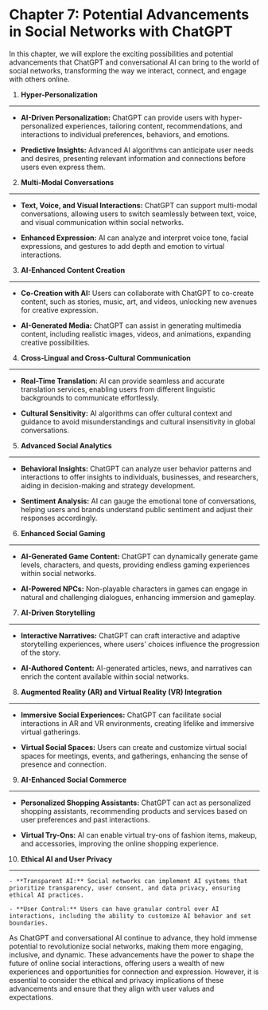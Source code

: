 Chapter 7: Potential Advancements in Social Networks with ChatGPT
=================================================================

In this chapter, we will explore the exciting possibilities and potential advancements that ChatGPT and conversational AI can bring to the world of social networks, transforming the way we interact, connect, and engage with others online.

1. **Hyper-Personalization**
----------------------------

* **AI-Driven Personalization:** ChatGPT can provide users with hyper-personalized experiences, tailoring content, recommendations, and interactions to individual preferences, behaviors, and emotions.

* **Predictive Insights:** Advanced AI algorithms can anticipate user needs and desires, presenting relevant information and connections before users even express them.

2. **Multi-Modal Conversations**
--------------------------------

* **Text, Voice, and Visual Interactions:** ChatGPT can support multi-modal conversations, allowing users to switch seamlessly between text, voice, and visual communication within social networks.

* **Enhanced Expression:** AI can analyze and interpret voice tone, facial expressions, and gestures to add depth and emotion to virtual interactions.

3. **AI-Enhanced Content Creation**
-----------------------------------

* **Co-Creation with AI:** Users can collaborate with ChatGPT to co-create content, such as stories, music, art, and videos, unlocking new avenues for creative expression.

* **AI-Generated Media:** ChatGPT can assist in generating multimedia content, including realistic images, videos, and animations, expanding creative possibilities.

4. **Cross-Lingual and Cross-Cultural Communication**
-----------------------------------------------------

* **Real-Time Translation:** AI can provide seamless and accurate translation services, enabling users from different linguistic backgrounds to communicate effortlessly.

* **Cultural Sensitivity:** AI algorithms can offer cultural context and guidance to avoid misunderstandings and cultural insensitivity in global conversations.

5. **Advanced Social Analytics**
--------------------------------

* **Behavioral Insights:** ChatGPT can analyze user behavior patterns and interactions to offer insights to individuals, businesses, and researchers, aiding in decision-making and strategy development.

* **Sentiment Analysis:** AI can gauge the emotional tone of conversations, helping users and brands understand public sentiment and adjust their responses accordingly.

6. **Enhanced Social Gaming**
-----------------------------

* **AI-Generated Game Content:** ChatGPT can dynamically generate game levels, characters, and quests, providing endless gaming experiences within social networks.

* **AI-Powered NPCs:** Non-playable characters in games can engage in natural and challenging dialogues, enhancing immersion and gameplay.

7. **AI-Driven Storytelling**
-----------------------------

* **Interactive Narratives:** ChatGPT can craft interactive and adaptive storytelling experiences, where users' choices influence the progression of the story.

* **AI-Authored Content:** AI-generated articles, news, and narratives can enrich the content available within social networks.

8. **Augmented Reality (AR) and Virtual Reality (VR) Integration**
------------------------------------------------------------------

* **Immersive Social Experiences:** ChatGPT can facilitate social interactions in AR and VR environments, creating lifelike and immersive virtual gatherings.

* **Virtual Social Spaces:** Users can create and customize virtual social spaces for meetings, events, and gatherings, enhancing the sense of presence and connection.

9. **AI-Enhanced Social Commerce**
----------------------------------

* **Personalized Shopping Assistants:** ChatGPT can act as personalized shopping assistants, recommending products and services based on user preferences and past interactions.

* **Virtual Try-Ons:** AI can enable virtual try-ons of fashion items, makeup, and accessories, improving the online shopping experience.

10. **Ethical AI and User Privacy**
-----------------------------------

    - **Transparent AI:** Social networks can implement AI systems that prioritize transparency, user consent, and data privacy, ensuring ethical AI practices.

    - **User Control:** Users can have granular control over AI interactions, including the ability to customize AI behavior and set boundaries.

As ChatGPT and conversational AI continue to advance, they hold immense potential to revolutionize social networks, making them more engaging, inclusive, and dynamic. These advancements have the power to shape the future of online social interactions, offering users a wealth of new experiences and opportunities for connection and expression. However, it is essential to consider the ethical and privacy implications of these advancements and ensure that they align with user values and expectations.
